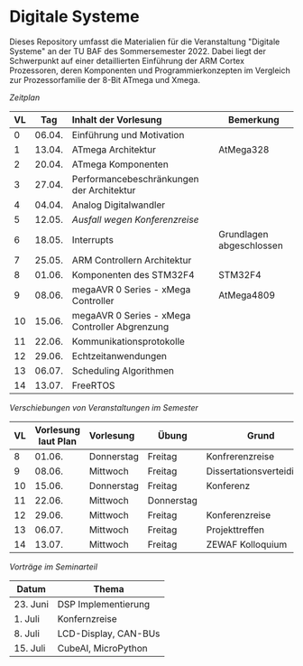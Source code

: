 # Digitale Systeme

Dieses Repository umfasst die Materialien für die Veranstaltung "Digitale
Systeme" an der TU BAF des Sommersemester 2022. Dabei liegt der Schwerpunkt
auf einer detaillierten Einführung der ARM Cortex Prozessoren, deren Komponenten
und Programmierkonzepten im Vergleich zur Prozessorfamilie der 8-Bit ATmega und Xmega.

_Zeitplan_

| VL  | Tag    | Inhalt der Vorlesung                           | Bemerkung                |
| --- | ------ |:---------------------------------------------- | ------------------------ |
| 0   | 06.04. | Einführung und Motivation                      |                          |
| 1   | 13.04. | ATmega Architektur                             | AtMega328                |
| 2   | 20.04. | ATmega Komponenten                             |                          |
| 3   | 27.04. | Performancebeschränkungen der Architektur      |                          |
| 4   | 04.04. | Analog Digitalwandler                          |                          |
| 5   | 12.05. | _Ausfall wegen Konferenzreise_                 |                          |
| 6   | 18.05. | Interrupts                                     | Grundlagen abgeschlossen |
| 7   | 25.05. | ARM Controllern Architektur                    |                          |
| 8   | 01.06. | Komponenten des STM32F4                        | STM32F4                  |
| 9   | 08.06. | megaAVR 0 Series - xMega Controller            | AtMega4809               |
| 10  | 15.06. | megaAVR 0 Series - xMega Controller Abgrenzung |                          |
| 11  | 22.06. | Kommunikationsprotokolle                       |                          |
| 12  | 29.06. | Echtzeitanwendungen                            |                          |
| 13  | 06.07. | Scheduling Algorithmen                         |                          |
| 14  | 13.07. | FreeRTOS                                       |                          |

_Verschiebungen von Veranstaltungen im Semester_

| VL  | Vorlesung laut Plan | Vorlesung  | Übung      | Grund                     |
| --- | ------------------- |:---------- | ---------- | ------------------------- |
| 8   | 01.06.              | Donnerstag | Freitag    | Konfrerenzreise           |
| 9   | 08.06.              | Mittwoch   | Freitag    | Dissertationsverteidigung |
| 10  | 15.06.              | Donnerstag | Freitag    | Konferenz                 |
| 11  | 22.06.              | Mittwoch   | Donnerstag |                           |
| 12  | 29.06.              | Mittwoch   | Freitag    | Konferenzreise            |
| 13  | 06.07.              | Mittwoch   | Freitag    | Projekttreffen            |
| 14  | 13.07.              | Mittwoch   | Freitag    | ZEWAF Kolloquium          |

_Vorträge im Seminarteil_

| Datum    | Thema                |
| -------- | -------------------- |
| 23. Juni | DSP Implementierung  |
| 1. Juli  | Konfernzreise        |
| 8. Juli  | LCD-Display, CAN-BUs |
| 15. Juli | CubeAI, MicroPython  |
